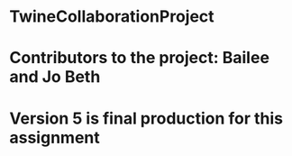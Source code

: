 # TwineCollaborationProject
# Contributors to the project: Bailee and Jo Beth
# Version 5 is final production for this assignment

